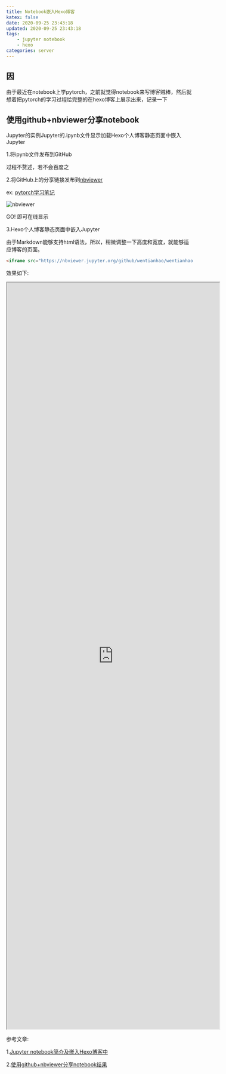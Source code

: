 ```yaml
---
title: Notebook嵌入Hexo博客
katex: false
date: 2020-09-25 23:43:18
updated: 2020-09-25 23:43:18
tags:
    - jupyter notebook
    - hexo
categories: server
---
```


## 因

由于最近在notebook上学pytorch，之前就觉得notebook来写博客贼棒，然后就想着把pytorch的学习过程给完整的在hexo博客上展示出来，记录一下
<!-- more -->
## 使用github+nbviewer分享notebook

Jupyter的实例Jupyter的.ipynb文件显示加载Hexo个人博客静态页面中嵌入Jupyter

1.将ipynb文件发布到GitHub

过程不赘述，若不会百度之

2.将GitHub上的分享链接发布到[nbviewer](https://nbviewer.jupyter.org/)

ex: [pytorch学习笔记](https://github.com/wentianhao/wentianhao.github.io/blob/master/notebooks/pytorch.ipynb) 

![nbviewer](https://whh.plus/images/nbviewer.jpg)

GO! 即可在线显示

3.Hexo个人博客静态页面中嵌入Jupyter

由于Markdown能够支持html语法，所以，稍微调整一下高度和宽度，就能够适应博客的页面。

```html
<iframe src="https://nbviewer.jupyter.org/github/wentianhao/wentianhao.github.io/blob/master/notebooks/pytorch.ipynb" width="570" height="2000"></iframe> 
```

效果如下:

<iframe src="https://nbviewer.jupyter.org/github/wentianhao/wentianhao.github.io/blob/master/notebooks/pytorch.ipynb" width="570" height="2000"></iframe> 


参考文章:

1.[Jupyter notebook简介及嵌入Hexo博客中](https://cloud.tencent.com/developer/article/1471240)

2.[使用github+nbviewer分享notebook结果](https://www.jianshu.com/p/ff48ea53b78a)